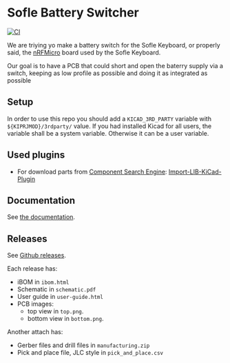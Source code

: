 
# Sofle Battery Switcher

[![CI](https://github.com/Supermanuu/BatterySwitcher/actions/workflows/gerber.yml/badge.svg?branch=main)](https://github.com/Supermanuu/BatterySwitcher/actions/workflows/gerber.yml)

We are triying yo make a battery switch for the Sofle Keyboard, or properly said, the [nRFMicro](https://github.com/joric/nrfmicro/tree/1.4) board used by the Sofle Keyboard.

Our goal is to have a PCB that could short and open the baterry supply via a switch, keeping as low profile as possible and doing it as integrated as possible

## Setup

In order to use this repo you should add a `KICAD_3RD_PARTY` variable with `${KIPRJMOD}/3rdparty/` value. If you had installed Kicad for all users, the variable shall be a system variable. Otherwise it can be a user variable.

## Used plugins

* For download parts from [Component Search Engine](https://componentsearchengine.com/): [Import-LIB-KiCad-Plugin](https://github.com/Steffen-W/Import-LIB-KiCad-Plugin)

## Documentation

See [the documentation](doc\documentation.md).

## Releases

See [Github releases](https://github.com/Supermanuu/BatterySwitcher/releases).

Each release has:

* iBOM in `ibom.html`
* Schematic in `schematic.pdf`
* User guide in `user-guide.html`
* PCB images:
  * top view in `top.png`.
  * bottom view in `bottom.png`.

Another attach has:

* Gerber files and drill files in `manufacturing.zip`
* Pick and place file, JLC style in `pick_and_place.csv`
